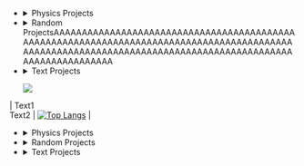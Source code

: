  
  <div class="content">
 
  - <details>
      <summary>Physics Projects</summary>
      <ul>
        <li><a href="https://github.com/username/project1">Project 1</a></li>
        <li><a href="https://github.com/username/project2">Project 2</a></li>
        <li><a href="https://github.com/username/project3">Project 3</a></li>
      </ul>
    </details>

  - <details>
      <summary>Random ProjectsAAAAAAAAAAAAAAAAAAAAAAAAAAAAAAAAAAAAAAAAAAAAAAAAAAAAAAAAAAAAAAAAAAAAAAAAAAAAAAAAAAAAAAAAAAAAAAAAAAAAAAAAAAAAAAAAAAAAAAAAAAAAAAAAAAAAAAAAAAAAAAAAAAAAAAAAAAA</summary>
      <ul>
        <li><a href="https://github.com/username/random1">Random Project 1</a></li>
        <li><a href="https://github.com/username/random2">Random Project 2</a></li>
        <li><a href="https://github.com/username/random3">Random Project 3</a></li>
      </ul>
    </details>

  - <details>
      <summary>Text Projects</summary>
      <ul>
        <li><a href="https://github.com/username/text1">Text Project 1</a></li>
        <li><a href="https://github.com/username/text2">Text Project 2</a></li>
        <li><a href="https://github.com/username/text3">Text Project 3</a></li>
      </ul>
    </details>

 
      <a href="https://github.com/anuraghazra/github-readme-stats"><img align="center" src="https://github-readme-stats.vercel.app/api/top-langs/?username=frandreoli&layout=compact" /></a> 
  </div>
 

  | Text1 <br/> Text2 | [![Top Langs](https://github-readme-stats.vercel.app/api/top-langs/?username=frandreoli&layout=pie&title=Languages)](https://github.com/anuraghazra/github-readme-stats) |
  



  
<div style="flex: 1; padding-right: 20px;">

  - <details>
      <summary>Physics Projects</summary>
      <ul>
        <li><a href="https://github.com/username/project1">Project 1</a></li>
        <li><a href="https://github.com/username/project2">Project 2</a></li>
        <li><a href="https://github.com/username/project3">Project 3</a></li>
      </ul>
    </details>

  - <details>
      <summary>Random Projects</summary>
      <ul>
        <li><a href="https://github.com/username/random1">Random Project 1</a></li>
        <li><a href="https://github.com/username/random2">Random Project 2</a></li>
        <li><a href="https://github.com/username/random3">Random Project 3</a></li>
      </ul>
    </details>

  - <details>
      <summary>Text Projects</summary>
      <ul>
        <li><a href="https://github.com/username/text1">Text Project 1</a></li>
        <li><a href="https://github.com/username/text2">Text Project 2</a></li>
        <li><a href="https://github.com/username/text3">Text Project 3</a></li>
      </ul>
    </details>

  </div>
